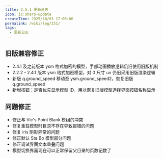 ```yaml
---
title: 2.5.1 更新日志
icon: ic:sharp-update
createTime: 2025/10/03 17:00:00
permalink: /wiki/log/251/
tags:
  - 更新日志
---
```


## 旧版兼容修正

- 2.4.1 及之前版本 ysm 格式加密的模型，手部动画播放逻辑仍旧使用旧版机制
- 2.2.2 - 2.4.1 版本 ysm 格式加密模型，对 0 尺寸 uv 仍旧采用旧版渲染逻辑
- 新版 q.ground_speed 移动至 ysm.ground_speed2，恢复旧版 q.ground_speed
- 新增按钮：是否优先显示模型 ID，用以恢复旧版模型选择界面按钮名称显示

## 问题修正

- 修正与 Vic's Point Blank 模组的冲突
- 修复重载模型时目录不存在导致报错的问题
- 修复 iris 阴影异常的问题
- 修正默认 Sta Bo 模型部分问题
- 修正调试界面文本重叠问题
- 模型切换界面现在可以正常保留父目录的页数记数了